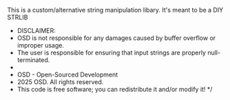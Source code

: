 This is a custom/alternative string manipulation libary.
It's meant to be a DIY STRLIB

 * DISCLAIMER:
 * OSD is not responsible for any damages caused by buffer overflow or improper usage.
 * The user is responsible for ensuring that input strings are properly null-terminated.
 *
 * OSD - Open-Sourced Development
 * 2025 OSD. All rights reserved.
 * This code is free software; you can redistribute it and/or modify it!
 */
